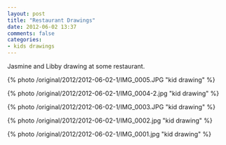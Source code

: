 ```yaml
---
layout: post
title: "Restaurant Drawings"
date: 2012-06-02 13:37
comments: false
categories: 
- kids drawings
---
```

Jasmine and Libby drawing at some restaurant.



{% photo /original/2012/2012-06-02-1/IMG_0005.JPG "kid drawing" %}




{% photo /original/2012/2012-06-02-1/IMG_0004-2.jpg "kid drawing" %}




{% photo /original/2012/2012-06-02-1/IMG_0003.JPG "kid drawing" %}




{% photo /original/2012/2012-06-02-1/IMG_0002.jpg "kid drawing" %}




{% photo /original/2012/2012-06-02-1/IMG_0001.jpg "kid drawing" %}

